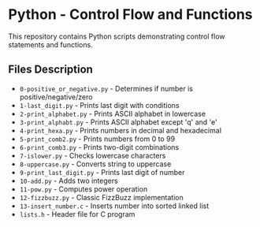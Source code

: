 # Python - Control Flow and Functions

This repository contains Python scripts demonstrating control flow statements and functions.

## Files Description

* `0-positive_or_negative.py` - Determines if number is positive/negative/zero
* `1-last_digit.py` - Prints last digit with conditions
* `2-print_alphabet.py` - Prints ASCII alphabet in lowercase
* `3-print_alphabt.py` - Prints ASCII alphabet except 'q' and 'e'
* `4-print_hexa.py` - Prints numbers in decimal and hexadecimal
* `5-print_comb2.py` - Prints numbers from 0 to 99
* `6-print_comb3.py` - Prints two-digit combinations
* `7-islower.py` - Checks lowercase characters
* `8-uppercase.py` - Converts string to uppercase
* `9-print_last_digit.py` - Prints last digit of number
* `10-add.py` - Adds two integers
* `11-pow.py` - Computes power operation
* `12-fizzbuzz.py` - Classic FizzBuzz implementation
* `13-insert_number.c` - Inserts number into sorted linked list
* `lists.h` - Header file for C program